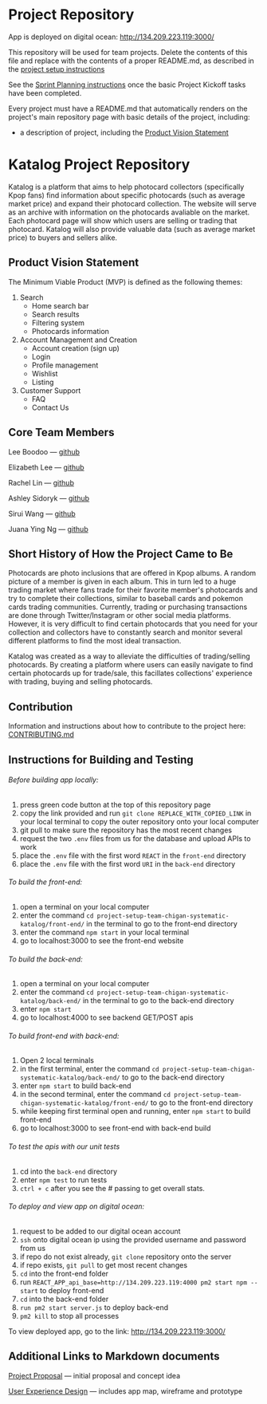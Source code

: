 # Project Repository

App is deployed on digital ocean: http://134.209.223.119:3000/

This repository will be used for team projects. Delete the contents of this file and replace with the contents of a proper README.md, as described in the [project setup instructions](./project-setup-instructions.md)

See the [Sprint Planning instructions](./sprint-planning-instructions.md) once the basic Project Kickoff tasks have been completed.

Every project must have a README.md that automatically renders on the project's main repository page with basic details of the project, including:

- a description of project, including the [Product Vision Statement](https://knowledge.kitchen/Scrum_development_framework#Product_vision_statement)

# Katalog Project Repository
Katalog is a platform that aims to help photocard collectors (specifically Kpop fans) find information about specific photocards (such as average market price) and expand their photocard collection. The website will serve as an archive with information on the photocards avaliable on the market. Each photocard page will show which users are selling or trading that photocard. Katalog will also provide valuable data (such as average market price) to buyers and sellers alike. 

## Product Vision Statement 
The Minimum Viable Product (MVP) is defined as the following themes:

1. Search
    - Home search bar
    - Search results 
    - Filtering system
    - Photocards information 
2. Account Management and Creation
    - Account creation (sign up)
    - Login 
    - Profile management 
    - Wishlist
    - Listing
3. Customer Support 
    - FAQ
    - Contact Us

## Core Team Members 
Lee Boodoo — [github](https://www.GitHub.com/LeeBoodoo)

Elizabeth Lee — [github](https://github.com/elizabethlee13)

Rachel Lin — [github](https://github.com/rclin1)

Ashley Sidoryk — [github](github.com/ashleysidoryk)

Sirui Wang — [github](https://github.com/David12345666)

Juana Ying Ng — [github](https://github.com/juanang207)

## Short History of How the Project Came to Be
Photocards are photo inclusions that are offered in Kpop albums. A random picture of a member is given in each album. This in turn led to a huge trading market where fans trade for their favorite member's photocards and try to complete their collections, similar to baseball cards and pokemon cards trading communities. Currently, trading or purchasing transactions are done through Twitter/Instagram or other social media platforms. However, it is very difficult to find certain photocards that you need for your collection and collectors have to constantly search and monitor several different platforms to find the most ideal transaction. 

Katalog was created as a way to alleviate the difficulties of trading/selling photocards. By creating a platform where users can easily navigate to find certain photocards up for trade/sale, this facillates collections' experience with trading, buying and selling photocards.

## Contribution
Information and instructions about how to contribute to the project here: [CONTRIBUTING.md](./CONTRIBUTING.md)


## Instructions for Building and Testing 
###### Before building app locally:
1. press green code button at the top of this repository page
2. copy the link provided and run `git clone REPLACE_WITH_COPIED_LINK` in your local terminal to copy the outer repository onto your local computer
3. git pull to make sure the repository has the most recent changes 
4. request the two `.env` files from us for the database and upload APIs to work
5. place the `.env` file with the first word `REACT` in the `front-end` directory
6. place the `.env` file with the first word `URI` in the `back-end` directory

###### To build the front-end: 
1. open a terminal on your local computer
2. enter the command `cd project-setup-team-chigan-systematic-katalog/front-end/` in the terminal to go to the front-end directory
3. enter the command `npm start` in your local terminal 
4. go to localhost:3000 to see the front-end website

###### To build the back-end: 
1. open a terminal on your local computer
2. enter the command `cd project-setup-team-chigan-systematic-katalog/back-end/` in the terminal to go to the back-end directory
3. enter `npm start` 
4. go to localhost:4000 to see backend GET/POST apis

###### To build front-end with back-end:
1. Open 2 local terminals 
2. in the first terminal, enter the command `cd project-setup-team-chigan-systematic-katalog/back-end/` to go to the back-end directory
3. enter `npm start` to build back-end
4. in the second terminal, enter the command `cd project-setup-team-chigan-systematic-katalog/front-end/` to go to the front-end directory
5. while keeping first terminal open and running, enter `npm start` to build front-end 
6. go to localhost:3000 to see front-end with back-end build

###### To test the apis with our unit tests 
1. cd into the `back-end` directory  
2. enter `npm test` to run tests
3. `ctrl + c` after you see the # passing to get overall stats.

###### To deploy and view app on digital ocean:
1. request to be added to our digital ocean account
2. `ssh` onto digital ocean ip using the provided username and password from us
4. if repo do not exist already, `git clone` repository onto the server
5. if repo exists, `git pull` to get most recent changes
6. `cd` into the front-end folder
7. run `REACT_APP_api_base=http://134.209.223.119:4000 pm2 start npm -- start` to deploy front-end 
8. `cd` into the back-end folder  
9. `run pm2 start server.js` to deploy back-end 
10. `pm2 kill` to stop all processes

To view deployed app, go to the link: http://134.209.223.119:3000/

## Additional Links to Markdown documents
[Project Proposal](https://github.com/agile-dev-assignments/project-proposal-jyn229/blob/main/README.md) — initial proposal and concept idea

[User Experience Design](https://github.com/agile-dev-assignments/user-experience-design-team-chigan-systematic-katalog) — includes app map, wireframe and prototype
